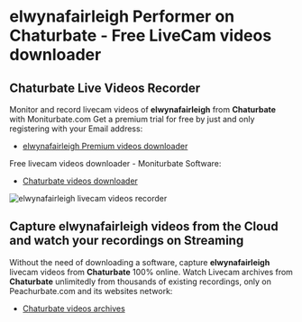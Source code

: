 # elwynafairleigh Performer on Chaturbate - Free LiveCam videos downloader

## Chaturbate Live Videos Recorder

Monitor and record livecam videos of **elwynafairleigh** from **Chaturbate** with Moniturbate.com
Get a premium trial for free by just and only registering with your Email address:
* [elwynafairleigh Premium videos downloader](https://moniturbate.com/request-demo-licence-key.html)

Free livecam videos downloader - Moniturbate Software:
* [Chaturbate videos downloader](https://moniturbate.com/moniturbate-download-software.html)

![elwynafairleigh livecam videos recorder](https://peachurnet.com/templates/moniturbate-software.png)


## Capture elwynafairleigh videos from the Cloud and watch your recordings on Streaming

Without the need of downloading a software, capture **elwynafairleigh** livecam videos from **Chaturbate** 100% online.
Watch Livecam archives from **Chaturbate** unlimitedly from thousands of existing recordings, only on Peachurbate.com and its websites network:
* [Chaturbate videos archives](https://peachurnet.com/)